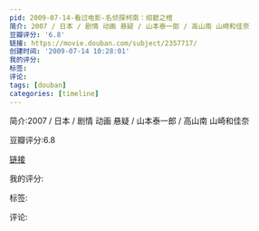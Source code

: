 ```yaml
---
pid: 2009-07-14-看过电影-名侦探柯南：绀碧之棺
简介: 2007 / 日本 / 剧情 动画 悬疑 / 山本泰一郎 / 高山南 山崎和佳奈
豆瓣评分: '6.8'
链接: https://movie.douban.com/subject/2357717/
创建时间: '2009-07-14 10:28:01'
我的评分:
标签:
评论:
tags: [douban]
categories: [timeline]
---
```

简介:2007 / 日本 / 剧情 动画 悬疑 / 山本泰一郎 / 高山南 山崎和佳奈

豆瓣评分:6.8

[链接](https://movie.douban.com/subject/2357717/)

我的评分:

标签:

评论:

